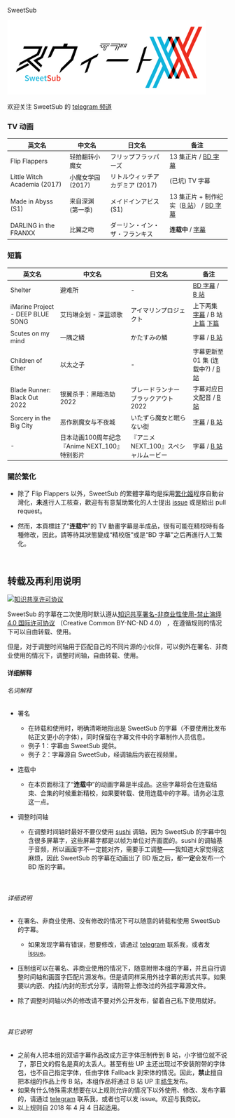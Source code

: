 SweetSub

![](logo.png)  

欢迎关注 SweetSub 的 [telegram 频道](https://t.me/SweetSub)

### TV 动画

| 英文名                       | 中文名            | 日文名                          | 备注                                                         |
| ---------------------------- | ----------------- | ------------------------------- | ------------------------------------------------------------ |
| Flip Flappers                | 轻拍翻转小魔女    | フリップフラッパーズ            | 13 集正片 / [BD 字幕](https://github.com/tastysugar/SweetSub/tree/master/Flip%20Flappers) |
| Little Witch Academia (2017) | 小魔女学园 (2017) | リトルウィッチアカデミア (2017) | (已坑) TV 字幕                                               |
| Made in Abyss (S1)           | 来自深渊 (第一季) | メイドインアビス (S1)           | 13 集正片 + 制作纪实（[B 站](https://www.bilibili.com/video/av19676043)） / [BD 字幕](https://github.com/tastysugar/SweetSub/tree/master/Made%20in%20Abyss) |
| DARLING in the FRANXX        | 比翼之吻          | ダーリン・イン・ザ・フランキス  | **连载中**  / [字幕](https://github.com/tastysugar/SweetSub/tree/master/DARLING%20in%20the%20FRANXX) |



### **短篇**
| 英文名                           | 中文名                                         | 日文名                               | 备注                                                         |
| -------------------------------- | ---------------------------------------------- | ------------------------------------ | ------------------------------------------------------------ |
| Shelter                          | 避难所                                         | -                                    | [BD 字幕](https://github.com/tastysugar/SweetSub/tree/master/Shelter) / [B 站](https://www.bilibili.com/video/av8701929) |
| iMarine Project - DEEP BLUE SONG | 艾玛琳企划 - 深蓝颂歌                          | アイマリンプロジェクト               | 上下两集 [字幕](https://github.com/tastysugar/SweetSub/tree/master/iMarine%20Project%20-%20DEEP%20BLUE%20SONG) / B 站 [上篇](https://www.bilibili.com/video/av12357311) [下篇](https://www.bilibili.com/video/av13867789) |
| Scutes on my mind                | 一隅之鳞                                       | かたすみの鱗                         | 字幕 / [B 站](https://www.bilibili.com/video/av13745318)     |
| Children of Ether                | 以太之子                                       | -                                    | 字幕更新至 01 集 (连载中?) / [B 站](https://www.bilibili.com/video/av13728052) |
| Blade Runner: Black Out 2022     | 银翼杀手：黑暗浩劫 2022                        | ブレードランナー ブラックアウト 2022 | 字幕对应日文配音 / [B 站](https://www.bilibili.com/video/av14873219) |
| Sorcery in the Big City          | 恶作剧魔女与不夜城                             | いたずら魔女と眠らない街             | [字幕](https://github.com/tastysugar/SweetSub/tree/master/Sorcery%20in%20the%20Big%20City) / [B 站](https://www.bilibili.com/video/av16969177) |
| -                                | 日本动画100周年纪念 『Anime NEXT_100』特别影片 | 『アニメNEXT_100』スペシャルムービー | 字幕 / [B 站](https://www.bilibili.com/video/av18583122)     |

### 關於繁化

- 除了 Flip Flappers 以外，SweetSub 的繁體字幕均是採用[繁化姬](https://zhconvert.org/)程序自動台灣化，**未**進行人工核查，歡迎有有意幫助繁化的人士提出 [issue](https://github.com/tastysugar/SweetSub/issues) 或是給出 pull request。

- 然而，本頁標註了“**连载中**”的 TV 動畫字幕是半成品，很有可能在精校時有各種修改，因此，請等待其狀態變成“精校版”或是“BD 字幕”之后再進行人工繁化。

  ​



## 转载及再利用说明

<a rel="license" href="http://creativecommons.org/licenses/by-nc-nd/4.0/"><img alt="知识共享许可协议" style="border-width:0" src="https://i.creativecommons.org/l/by-nc-nd/4.0/88x31.png" /></a>

SweetSub 的字幕在二次使用时默认遵从<a rel="license" href="http://creativecommons.org/licenses/by-nc-nd/4.0/">知识共享署名-非商业性使用-禁止演绎 4.0 国际许可协议</a> （Creative Common BY-NC-ND 4.0） ，在遵循规则的情况下可以自由转载、使用。

但是，对于调整时间轴用于匹配自己的不同片源的小伙伴，可以例外在署名、非商业使用的情况下，调整时间轴，自由转载、使用。



#### 详细解释

###### 名词解释

- 署名

  - 在转载和使用时，明确清晰地指出是 SweetSub 的字幕（不要使用比发布帖正文更小的字体），同时保留在字幕文件中的字幕制作人员信息。
  - 例子 1：字幕由 SweetSub 提供。
  - 例子 2：字幕源自 SweetSub，经调轴后内嵌在视频里。

- 连载中

  - 在本页面标注了“**连载中**”的动画字幕是半成品。这些字幕将会在连载结束、合集的时候重新精校，如果要转载、使用连载中的字幕。请务必注意这一点。

- 调整时间轴

  - 在调整时间轴时最好不要仅使用 [sushi](https://github.com/tp7/Sushi) 调轴，因为 SweetSub 的字幕中包含很多屏幕字，这些屏幕字都是以帧为单位对齐画面的。sushi 的调轴基于音频，所以画面字不一定能对齐，需要手工调整——我知道大家觉得这麻烦，因此 SweetSub 的字幕在动画出了 BD 版之后，都**一定**会发布一个 BD 版的字幕。

  ​


###### 详细说明

- 在署名、非商业使用、没有修改的情况下可以随意的转载和使用 SweetSub 的字幕。
  - 如果发现字幕有错误，想要修改，请通过 [telegram](https://t.me/tastysugar) 联系我，或者发 [issue](https://github.com/tastysugar/SweetSub/issues)。


- 压制组可以在署名、非商业使用的情况下，随意附带本组的字幕，并且自行调整时间轴和画面字匹配片源发布。但是请同样采用外挂字幕的形式共享。如果要以内嵌、内挂/内封的形式分享，请附带上修改过的外挂字幕源文件。


- 除了调整时间轴以外的修改请不要对外公开发布，留着自己私下使用就好。

  ​


###### 其它说明

- 之前有人把本组的双语字幕作品改成方正字体压制传到 B 站，小字错位就不说了，那日文的假名是真的太丢人。甚至有些 UP 主还出现过不安装附带的字体包，也不自己指定字体，任由字体 Fallback 到宋体的情况。因此，**禁止**擅自把本组的作品上传 B 站，本组作品将通过 B 站 UP 主[祜生](https://space.bilibili.com/3951826#/)发布。
- 如果有什么特殊需求想要在以上规则允许的情况下以外使用、修改、发布字幕的，请通过 [telegram](https://t.me/tastysugar) 联系我，或者也可以发 issue。欢迎与我商议。
- 以上规则自 2018 年 4 月 4 日起适用。


